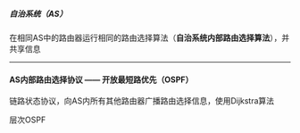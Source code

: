 ##### 自治系统（AS）

在相同AS中的路由器运行相同的路由选择算法（**自治系统内部路由选择算法**），并共享信息

---

#### AS内部路由选择协议 —— 开放最短路优先（OSPF）

链路状态协议，向AS内所有其他路由器广播路由选择信息，使用Dijkstra算法

层次OSPF












